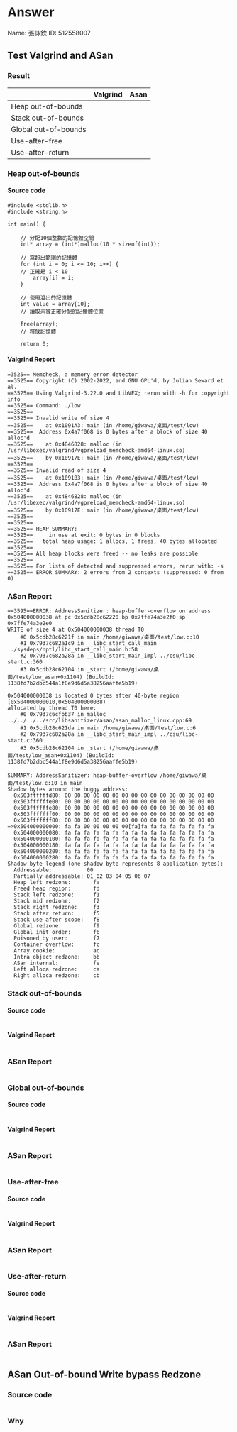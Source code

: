 # Answer

Name: 張詠欽
ID: 512558007

## Test Valgrind and ASan
### Result
|                      | Valgrind | Asan |
| -------------------- | -------- | ---- |
| Heap out-of-bounds   |          |      |
| Stack out-of-bounds  |          |      |
| Global out-of-bounds |          |      |
| Use-after-free       |          |      |
| Use-after-return     |          |      |

### Heap out-of-bounds
#### Source code
```
#include <stdlib.h>
#include <string.h>

int main() {

    // 分配10個整數的記憶體空間
    int* array = (int*)malloc(10 * sizeof(int));
    
    // 寫超出範圍的記憶體
    for (int i = 0; i <= 10; i++) {       
    // 正確是 i < 10
        array[i] = i;
    }

    // 使用溢出的記憶體
    int value = array[10]; 
    // 讀取未被正確分配的記憶體位置

    free(array);
    // 釋放記憶體

    return 0;
```
#### Valgrind Report
```
=3525== Memcheck, a memory error detector
==3525== Copyright (C) 2002-2022, and GNU GPL'd, by Julian Seward et al.
==3525== Using Valgrind-3.22.0 and LibVEX; rerun with -h for copyright info
==3525== Command: ./low
==3525== 
==3525== Invalid write of size 4
==3525==    at 0x1091A3: main (in /home/giwawa/桌面/test/low)
==3525==  Address 0x4a7f068 is 0 bytes after a block of size 40 alloc'd
==3525==    at 0x4846828: malloc (in /usr/libexec/valgrind/vgpreload_memcheck-amd64-linux.so)
==3525==    by 0x10917E: main (in /home/giwawa/桌面/test/low)
==3525== 
==3525== Invalid read of size 4
==3525==    at 0x1091B3: main (in /home/giwawa/桌面/test/low)
==3525==  Address 0x4a7f068 is 0 bytes after a block of size 40 alloc'd
==3525==    at 0x4846828: malloc (in /usr/libexec/valgrind/vgpreload_memcheck-amd64-linux.so)
==3525==    by 0x10917E: main (in /home/giwawa/桌面/test/low)
==3525== 
==3525== 
==3525== HEAP SUMMARY:
==3525==     in use at exit: 0 bytes in 0 blocks
==3525==   total heap usage: 1 allocs, 1 frees, 40 bytes allocated
==3525== 
==3525== All heap blocks were freed -- no leaks are possible
==3525== 
==3525== For lists of detected and suppressed errors, rerun with: -s
==3525== ERROR SUMMARY: 2 errors from 2 contexts (suppressed: 0 from 0)
```
### ASan Report
```
==3595==ERROR: AddressSanitizer: heap-buffer-overflow on address 0x504000000038 at pc 0x5cdb28c62220 bp 0x7ffe74a3e2f0 sp 0x7ffe74a3e2e0
WRITE of size 4 at 0x504000000038 thread T0
    #0 0x5cdb28c6221f in main /home/giwawa/桌面/test/low.c:10
    #1 0x7937c682a1c9 in __libc_start_call_main ../sysdeps/nptl/libc_start_call_main.h:58
    #2 0x7937c682a28a in __libc_start_main_impl ../csu/libc-start.c:360
    #3 0x5cdb28c62104 in _start (/home/giwawa/桌面/test/low_asan+0x1104) (BuildId: 1138fd7b2dbc544a1f8e9d6d5a38256aaffe5b19)

0x504000000038 is located 0 bytes after 40-byte region [0x504000000010,0x504000000038)
allocated by thread T0 here:
    #0 0x7937c6cfbb37 in malloc ../../../../src/libsanitizer/asan/asan_malloc_linux.cpp:69
    #1 0x5cdb28c621da in main /home/giwawa/桌面/test/low.c:6
    #2 0x7937c682a28a in __libc_start_main_impl ../csu/libc-start.c:360
    #3 0x5cdb28c62104 in _start (/home/giwawa/桌面/test/low_asan+0x1104) (BuildId: 1138fd7b2dbc544a1f8e9d6d5a38256aaffe5b19)

SUMMARY: AddressSanitizer: heap-buffer-overflow /home/giwawa/桌面/test/low.c:10 in main
Shadow bytes around the buggy address:
  0x503ffffffd80: 00 00 00 00 00 00 00 00 00 00 00 00 00 00 00 00
  0x503ffffffe00: 00 00 00 00 00 00 00 00 00 00 00 00 00 00 00 00
  0x503ffffffe80: 00 00 00 00 00 00 00 00 00 00 00 00 00 00 00 00
  0x503fffffff00: 00 00 00 00 00 00 00 00 00 00 00 00 00 00 00 00
  0x503fffffff80: 00 00 00 00 00 00 00 00 00 00 00 00 00 00 00 00
=>0x504000000000: fa fa 00 00 00 00 00[fa]fa fa fa fa fa fa fa fa
  0x504000000080: fa fa fa fa fa fa fa fa fa fa fa fa fa fa fa fa
  0x504000000100: fa fa fa fa fa fa fa fa fa fa fa fa fa fa fa fa
  0x504000000180: fa fa fa fa fa fa fa fa fa fa fa fa fa fa fa fa
  0x504000000200: fa fa fa fa fa fa fa fa fa fa fa fa fa fa fa fa
  0x504000000280: fa fa fa fa fa fa fa fa fa fa fa fa fa fa fa fa
Shadow byte legend (one shadow byte represents 8 application bytes):
  Addressable:           00
  Partially addressable: 01 02 03 04 05 06 07 
  Heap left redzone:       fa
  Freed heap region:       fd
  Stack left redzone:      f1
  Stack mid redzone:       f2
  Stack right redzone:     f3
  Stack after return:      f5
  Stack use after scope:   f8
  Global redzone:          f9
  Global init order:       f6
  Poisoned by user:        f7
  Container overflow:      fc
  Array cookie:            ac
  Intra object redzone:    bb
  ASan internal:           fe
  Left alloca redzone:     ca
  Right alloca redzone:    cb

```

### Stack out-of-bounds
#### Source code
```

```
#### Valgrind Report
```

```
### ASan Report
```

```

### Global out-of-bounds
#### Source code
```

```
#### Valgrind Report
```

```
### ASan Report
```

```

### Use-after-free
#### Source code
```

```
#### Valgrind Report
```

```
### ASan Report
```

```

### Use-after-return
#### Source code
```

```
#### Valgrind Report
```

```
### ASan Report
```

```

## ASan Out-of-bound Write bypass Redzone
### Source code
```

```
### Why

